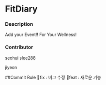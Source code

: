 # FitDiary

### Description
Add your Event!! For Your Wellness!

### Contributor
seohui
slee288

jiyeon

##Commit Rule
🐛fix : 버그 수정
🧸feat : 새로운 기능

